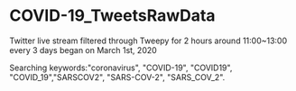 # COVID-19_TweetsRawData
Twitter live stream filtered through Tweepy for 2 hours around 11:00~13:00 every 3 days began on March 1st, 2020

Searching keywords:"coronavirus", "COVID-19", "COVID19", "COVID_19","SARSCOV2", "SARS-COV-2", "SARS_COV_2".
